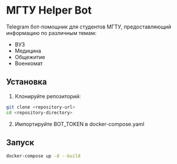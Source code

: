 # МГТУ Helper Bot

Telegram бот-помощник для студентов МГТУ, предоставляющий информацию по различным темам:
- ВУЗ
- Медицина
- Общежитие
- Военкомат

## Установка

1. Клонируйте репозиторий:
```bash
git clone <repository-url>
cd <repository-directory>
```

2. Импортируйте BOT_TOKEN в docker-compose.yaml

## Запуск

```bash
docker-compose up -d --build 
```
